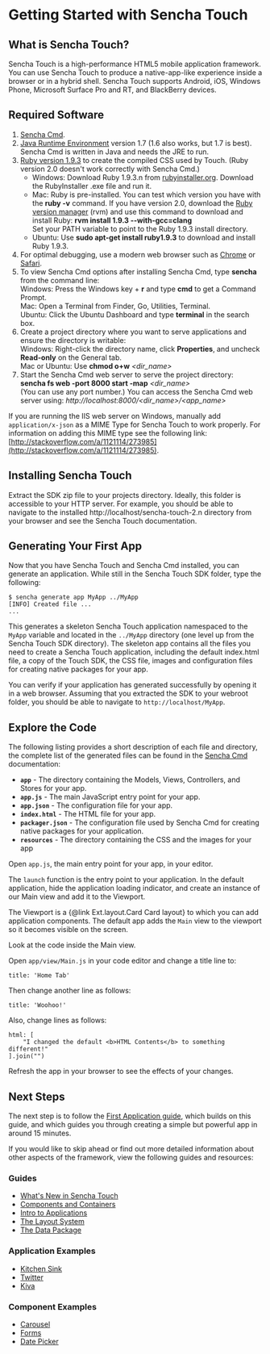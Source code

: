 # Getting Started with Sencha Touch

## What is Sencha Touch?

Sencha Touch is a high-performance HTML5 mobile application framework. You can use 
Sencha Touch to produce a native-app-like experience inside a browser or in a hybrid shell.
Sencha Touch supports Android, iOS, Windows Phone, Microsoft Surface Pro and RT, and BlackBerry devices.

## Required Software

<ol>
 <li><a href="http://www.sencha.com/products/sencha-cmd/download">Sencha Cmd</a>.</li>
 <li><a href="http://www.oracle.com/technetwork/java/javase/downloads/jre7-downloads-1880261.html">Java Runtime Environment</a> 
  version 1.7 (1.6 also works, but 1.7 is best). Sencha Cmd is written in Java and needs the JRE to run.</li>
 <li><a href="http://www.ruby-lang.org/en/downloads/">Ruby version 1.9.3</a> to create the 
 compiled CSS used by Touch.
		(Ruby version 2.0 doesn't work correctly with Sencha Cmd.)
		<ul>
		<li>Windows: Download Ruby 1.9.3.n from <a href="http://rubyinstaller.org/downloads/">rubyinstaller.org</a>. 
		Download the RubyInstaller .exe file and run it.</li>
		<li>Mac: Ruby is pre-installed. You can test which version 
		you have with the <b>ruby -v</b> command. If you have version 2.0, 
		download the <a href="https://rvm.io/">Ruby version manager</a> (rvm) and use this command to
		download and install Ruby:&nbsp;<b>rvm install 1.9.3 --with-gcc=clang</b><br>
		Set your PATH variable to point to the Ruby 1.9.3 install directory.</li>
 		<li>Ubuntu: Use <b>sudo apt-get install ruby1.9.3</b> to download and install Ruby 1.9.3.</li>
		</ul>
	</li>
	<li>For optimal debugging, use a modern web browser such as 
		<a href="https://www.google.com/intl/en/chrome/browser">Chrome</a> 
		or <a href="http://www.apple.com/safari/">Safari</a>.</li>
	<li>To view Sencha Cmd options after installing Sencha Cmd, type <b>sencha</b> from the command line:<br>
		Windows: Press the Windows&nbsp;key&nbsp;+&nbsp;<b>r</b> and type <b>cmd</b> to get a Command Prompt.<br>
		Mac: Open a Terminal from Finder, Go, Utilities, Terminal.<br>
		Ubuntu: Click the Ubuntu Dashboard and type <b>terminal</b> in the search box.<br></li>	
	<li>Create a project directory where you want to serve applications and ensure the directory is 
  writable:<br>
		Windows: Right-click the directory name, click <b>Properties</b>, and uncheck <b>Read-only</b> 
		on the General tab.<br>
		Mac or Ubuntu: Use <b>chmod o+w</b> <i>&lt;dir_name&gt;</i></li>	
	<li>Start the Sencha Cmd web server to serve the project directory: 
		<br><b>sencha fs web -port 8000 start -map</b> <i>&lt;dir_name&gt;</i><br> 
		(You can use any port number.) You can access the Sencha Cmd web server using: 
		<i>http://localhost:8000/&lt;dir_name&gt;/&lt;app_name&gt;</i></li>
</ol>

If you are running the IIS web server on Windows, manually add `application/x-json` 
as a MIME Type for Sencha Touch to work properly. For information on adding this MIME type 
see the following link: [http://stackoverflow.com/a/1121114/273985](http://stackoverflow.com/a/1121114/273985).

## Installing Sencha Touch

Extract the SDK zip file to your projects directory. Ideally, this folder is accessible 
to your HTTP server. For example, you should be able to navigate to the installed 
http://localhost/sencha-touch-2.n directory from your browser and see the Sencha Touch documentation.


## Generating Your First App

Now that you have Sencha Touch and Sencha Cmd installed, you can generate an application. 
While still in the Sencha Touch SDK folder, type the following:

    $ sencha generate app MyApp ../MyApp
    [INFO] Created file ...
    ...

This generates a skeleton Sencha Touch application namespaced to the `MyApp` variable 
and located in the `../MyApp` directory (one level up from the Sencha Touch SDK directory). 
The skeleton app contains all the files you need to create a Sencha Touch application, 
including the default index.html file, a copy of the Touch SDK, the CSS file, images 
and configuration files for creating native packages for your app.

You can verify if your application has generated successfully by opening it in a 
web browser. Assuming that you extracted the SDK to your webroot folder, you should 
be able to navigate to `http://localhost/MyApp`.

## Explore the Code

The following listing provides a short description of each file and directory, 
the complete list of the generated files can be found in the 
[Sencha Cmd](http://docs.sencha.com/cmd/3.1.2/#!/guide/command) documentation:

  - **`app`** - The directory containing the Models, Views, Controllers, and Stores for your app.
  - **`app.js`** - The main JavaScript entry point for your app.
  - **`app.json`** - The configuration file for your app. 
  - **`index.html`** - The HTML file for your app.
  - **`packager.json`** - The configuration file used by Sencha Cmd for 
creating native packages for your application.
  - **`resources`** - The directory containing the CSS and the images for your app

Open `app.js`, the main entry point for your app, in your editor.

The `launch` function is the entry point to your application. 
In the default application, hide the application loading indicator, 
and create an instance of our Main view and add it to the Viewport.

The Viewport is a {@link Ext.layout.Card Card layout} to which 
you can add application components. The default app adds the 
`Main` view to the viewport so it becomes visible on the screen. 

Look at the code inside the Main view.

Open `app/view/Main.js` in your code editor and change a title line to:

    title: 'Home Tab'

Then change another line as follows:

    title: 'Woohoo!'

Also, change lines as follows:

    html: [
        "I changed the default <b>HTML Contents</b> to something different!"
    ].join("")

Refresh the app in your browser to see the effects of your changes.


## Next Steps

The next step is to follow the [First Application guide](#!/guide/first_app), 
which builds on this guide, and which guides you through 
creating a simple but powerful app in around 15 minutes. 

If you would like to skip ahead or find out more detailed information about 
other aspects of the framework, view the following guides and resources:

### Guides

* [What's New in Sencha Touch](#!/guide/whats_new)
* [Components and Containers](#!/guide/components)
* [Intro to Applications](#!/guide/apps_intro)
* [The Layout System](#!/guide/layouts)
* [The Data Package](#!/guide/data)

### Application Examples

* [Kitchen Sink](#!/example/kitchen-sink)
* [Twitter](#!/example/twitter)
* [Kiva](#!/example/kiva)

### Component Examples

* [Carousel](#!/example/carousel)
* [Forms](#!/example/forms)
* [Date Picker](#!/example/pickers)
